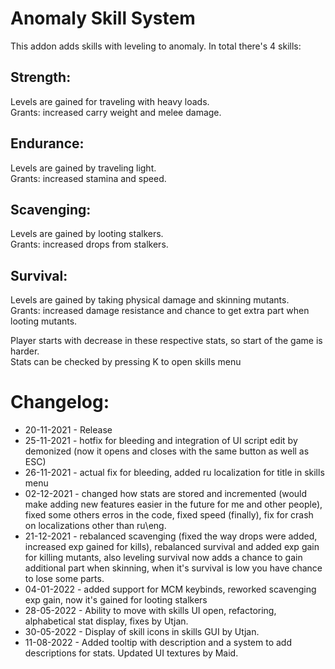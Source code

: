 # Anomaly Skill System
This addon adds skills with leveling to anomaly.
In total there's 4 skills:

## Strength:
Levels are gained for traveling with heavy loads.\
Grants: increased carry weight and melee damage.

## Endurance:
Levels are gained by traveling light.\
Grants: increased stamina and speed.

## Scavenging:
Levels are gained by looting stalkers.\
Grants: increased drops from stalkers.

## Survival:
Levels are gained by taking physical damage and skinning mutants.\
Grants: increased damage resistance and chance to get extra part when looting mutants.

Player starts with decrease in these respective stats, so start of the game is harder.\
Stats can be checked by pressing K to open skills menu

# Changelog:
- 20-11-2021 - Release
- 25-11-2021 - hotfix for bleeding and integration of UI script edit by demonized (now it opens and closes with the same button as well as ESC)
- 26-11-2021 - actual fix for bleeding, added ru localization for title in skills menu
- 02-12-2021 - changed how stats are stored and incremented (would make adding new features easier in the future for me and other people), fixed some others erros in the code, fixed speed (finally), fix for crash on localizations other than ru\eng.
- 21-12-2021 - rebalanced scavenging (fixed the way drops were added, increased exp gained for kills), rebalanced survival and added exp gain for killing mutants, also leveling survival now adds a chance to gain additional part when skinning, when it's survival is low you have chance to lose some parts.
- 04-01-2022 - added support for MCM keybinds, reworked scavenging exp gain, now it's gained for looting stalkers
- 28-05-2022 - Ability to move with skills UI open, refactoring, alphabetical stat display, fixes by Utjan.
- 30-05-2022 - Display of skill icons in skills GUI by Utjan.
- 11-08-2022 - Added tooltip with description and a system to add descriptions for stats. Updated UI textures by Maid.